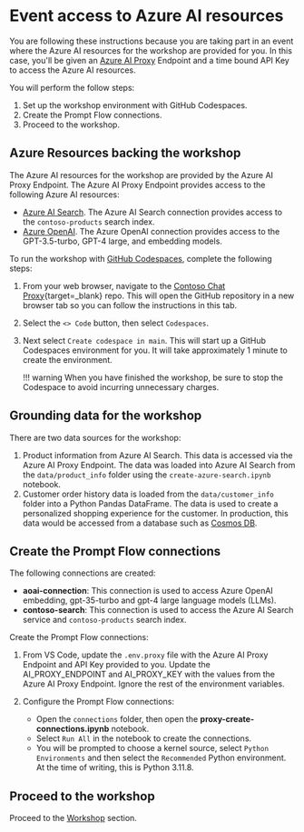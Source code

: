 # Event access to Azure AI resources

You are following these instructions because you are taking part in an event where the Azure AI resources for the workshop are provided for you. In this case, you'll be given an [Azure AI Proxy](https://aka.ms/ai-proxy-docs) Endpoint and a time bound API Key to access the Azure AI resources.

You will perform the follow steps:

1. Set up the workshop environment with GitHub Codespaces.
1. Create the Prompt Flow connections.
1. Proceed to the workshop.

## Azure Resources backing the workshop

The Azure AI resources for the workshop are provided by the Azure AI Proxy Endpoint. The Azure AI Proxy Endpoint provides access to the following Azure AI resources:

- [Azure AI Search](https://azure.microsoft.com/products/ai-services/ai-search/). The Azure AI Search connection provides access to the `contoso-products` search index.
- [Azure OpenAI](https://azure.microsoft.com/products/ai-services/openai-service). The Azure OpenAI connection provides access to the GPT-3.5-turbo, GPT-4 large, and embedding models.

To run the workshop with [GitHub Codespaces](https://docs.github.com/en/codespaces/overview), complete the following steps:

1. From your web browser, navigate to the [Contoso Chat Proxy](https://github.com/gloveboxes/contoso-chat-proxy){target=_blank} repo. This will open the GitHub repository in a new browser tab so you can follow the instructions in this tab.
1. Select the `<> Code` button, then select `Codespaces`.
1. Next select `Create codespace in main`. This will start up a GitHub Codespaces environment for you. It will take approximately 1 minute to create the environment.

    <!-- ![](media/codespaces_open.png) -->

    !!! warning
        When you have finished the workshop, be sure to stop the Codespace to avoid incurring unnecessary charges.

## Grounding data for the workshop

There are two data sources for the workshop:

1. Product information from Azure AI Search. This data is accessed via the Azure AI Proxy Endpoint. The data was loaded into Azure AI Search from the `data/product_info` folder using the `create-azure-search.ipynb` notebook.
1. Customer order history data is loaded from the `data/customer_info` folder into a Python Pandas DataFrame. The data is used to create a personalized shopping experience for the customer. In production, this data would be accessed from a database such as [Cosmos DB](https://learn.microsoft.com/azure/cosmos-db/).

## Create the Prompt Flow connections

The following connections are created:

- **aoai-connection**: This connection is used to access Azure OpenAI embedding, gpt-35-turbo and gpt-4 large language models (LLMs).
- **contoso-search**: This connection is used to access the Azure AI Search service and `contoso-products` search index.

Create the Prompt Flow connections:

1. From VS Code, update the `.env.proxy` file with the Azure AI Proxy Endpoint and API Key provided to you. Update the AI_PROXY_ENDPOINT and AI_PROXY_KEY with the values from the Azure AI Proxy Endpoint. Ignore the rest of the environment variables.

1. Configure the Prompt Flow connections:

    - Open the `connections` folder, then open the **proxy-create-connections.ipynb** notebook.
    - Select `Run All` in the notebook to create the connections.
    - You will be prompted to choose a kernel source, select `Python Environments` and then select the `Recommended` Python environment. At the time of writing, this is Python 3.11.8.

## Proceed to the workshop

Proceed to the [Workshop](workshop.md) section.
